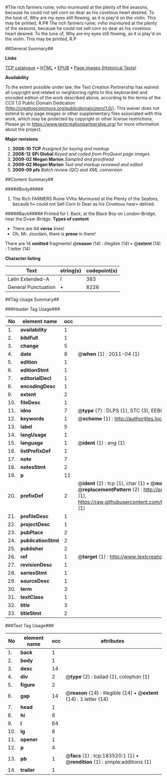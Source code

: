 #The rich farmers ruine; vvho murmured at the plenty of the seasons, because he could not sell corn so dear as his covetous heart desired. To the tune of, Why are my eyes still flowing, as it is play'd on the violin. This may be printed, R.P#
The rich farmers ruine; vvho murmured at the plenty of the seasons, because he could not sell corn so dear as his covetous heart desired. To the tune of, Why are my eyes still flowing, as it is play'd on the violin. This may be printed, R.P

##General Summary##

**Links**

[TCP catalogue](http://www.ota.ox.ac.uk/tcp/)  • 
[HTML](http://tei.it.ox.ac.uk/tcp/Texts-HTML/free/B04/B04995.html)  • 
[EPUB](http://tei.it.ox.ac.uk/tcp/Texts-EPUB/free/B04/B04995.epub) • 
[Page images (Historical Texts)](https://historicaltexts.jisc.ac.uk/eebo-99887275e)

**Availability**

To the extent possible under law, the Text Creation Partnership has waived all copyright and related or neighboring rights to this keyboarded and encoded edition of the work described above, according to the terms of the CC0 1.0 Public Domain Dedication (http://creativecommons.org/publicdomain/zero/1.0/). This waiver does not extend to any page images or other supplementary files associated with this work, which may be protected by copyright or other license restrictions. Please go to https://www.textcreationpartnership.org/ for more information about the project.

**Major revisions**

1. __2008-10__ __TCP__ *Assigned for keying and markup*
1. __2008-12__ __SPi Global__ *Keyed and coded from ProQuest page images*
1. __2009-02__ __Megan Marion__ *Sampled and proofread*
1. __2009-02__ __Megan Marion__ *Text and markup reviewed and edited*
1. __2009-09__ __pfs__ *Batch review (QC) and XML conversion*

##Content Summary##

#####Body#####

1. The Rich FARMERS Ruine VVho Murmured at the Plenty of the Seaſons, becauſe h• could not Sell Corn ſo Dear as his Covetous hear• deſired.

#####Back#####
Printed for I. Back, at the Black Boy on London-Bridge, near the D•aw-Bridge.
**Types of content**

  * There are 64 **verse** lines!
  * Oh, Mr. Jourdain, there is **prose** in there!

There are 14 **omitted** fragments! 
 @__reason__ (14) : illegible (14)  •  @__extent__ (14) : 1 letter (14)

**Character listing**


|Text|string(s)|codepoint(s)|
|---|---|---|
|Latin Extended-A|ſ|383|
|General Punctuation|•|8226|

##Tag Usage Summary##

###Header Tag Usage###

|No|element name|occ|attributes|
|---|---|---|---|
|1.|__availability__|1||
|2.|__biblFull__|1||
|3.|__change__|5||
|4.|__date__|8| @__when__ (1) : 2011-04 (1)|
|5.|__edition__|1||
|6.|__editionStmt__|1||
|7.|__editorialDecl__|1||
|8.|__encodingDesc__|1||
|9.|__extent__|2||
|10.|__fileDesc__|1||
|11.|__idno__|7| @__type__ (7) : DLPS (1), STC (3), EEBO-CITATION (1), PROQUEST (1), VID (1)|
|12.|__keywords__|1| @__scheme__ (1) : http://authorities.loc.gov/ (1)|
|13.|__label__|5||
|14.|__langUsage__|1||
|15.|__language__|1| @__ident__ (1) : eng (1)|
|16.|__listPrefixDef__|1||
|17.|__note__|7||
|18.|__notesStmt__|2||
|19.|__p__|11||
|20.|__prefixDef__|2| @__ident__ (2) : tcp (1), char (1)  •  @__matchPattern__ (2) : ([0-9\-]+):([0-9IVX]+) (1), (.+) (1)  •  @__replacementPattern__ (2) : http://eebo.chadwyck.com/downloadtiff?vid=$1&page=$2 (1), https://raw.githubusercontent.com/textcreationpartnership/Texts/master/tcpchars.xml#$1 (1)|
|21.|__profileDesc__|1||
|22.|__projectDesc__|1||
|23.|__pubPlace__|2||
|24.|__publicationStmt__|2||
|25.|__publisher__|2||
|26.|__ref__|1| @__target__ (1) : http://www.textcreationpartnership.org/docs/. (1)|
|27.|__revisionDesc__|1||
|28.|__seriesStmt__|1||
|29.|__sourceDesc__|1||
|30.|__term__|3||
|31.|__textClass__|1||
|32.|__title__|3||
|33.|__titleStmt__|2||


###Text Tag Usage###

|No|element name|occ|attributes|
|---|---|---|---|
|1.|__back__|1||
|2.|__body__|1||
|3.|__desc__|14||
|4.|__div__|2| @__type__ (2) : ballad (1), colophon (1)|
|5.|__figure__|2||
|6.|__gap__|14| @__reason__ (14) : illegible (14)  •  @__extent__ (14) : 1 letter (14)|
|7.|__head__|1||
|8.|__hi__|8||
|9.|__l__|64||
|10.|__lg__|8||
|11.|__opener__|1||
|12.|__p__|4||
|13.|__pb__|1| @__facs__ (1) : tcp:183520:1 (1)  •  @__rendition__ (1) : simple:additions (1)|
|14.|__trailer__|1||
